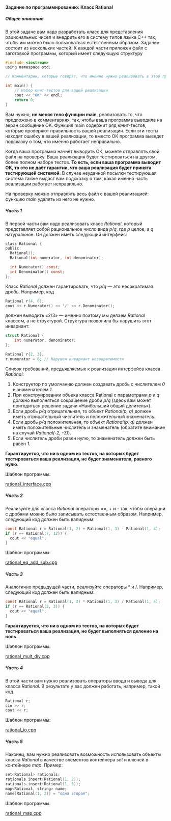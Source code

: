 #### Задание по программированию: Класс Rational ####

##### Общее описание #####
В этой задаче вам надо разработать класс для представления рациональных чисел и внедрить его в систему типов языка С++ так, чтобы им можно было пользоваться естественным образом. Задание состоит из нескольких частей. К каждой части приложен файл с заготовкой программы, который имеет следующую структуру
```objectivec
#include <iostream>
using namespace std;

// Комментарии, которые говорят, что именно нужно реализовать в этой программе

int main() {
    // Набор юнит-тестов для вашей реализации
    cout << "OK" << endl;
    return 0;
}
```
Вам нужно, **не меняя тело функции main**, реализовать то, что предложено в комментариях, так, чтобы ваша программа выводила на экран сообщение OK. Функция main содержит ряд юнит-тестов, которые проверяют правильность вашей реализации. Если эти тесты находят ошибку в вашей реализации, то вместо OK программа выведет подсказку о том, что именно работает неправильно.

Когда ваша программа начнёт выводить OK, можете отправлять свой файл на проверку. Ваша реализация будет тестироваться на другом, более полном наборе тестов. **То есть, если ваша программа выводит OK, то это не даёт гарантии, что ваша реализация будет принята тестирующей системой**. В случае неудачной посылки тестирующая система также выдаст вам подсказку о том, какая именно часть реализации работает неправильно.

На проверку можно отправлять весь файл с вашей реализацией: функцию *main* удалять из него не нужно.

##### Часть 1 #####
В первой части вам надо реализовать класс *Rational*, который представляет собой рациональное число вида *p/q*, где *p* целое, а *q* натуральное. Он должен иметь следующий интерфейс:
```objectivec
class Rational {
public:
  Rational();
  Rational(int numerator, int denominator);

  int Numerator() const;
  int Denominator() const;
};
```
Класс *Rational* должен гарантировать, что *p/q* — это несократимая дробь. Например, код
```objectivec
Rational r(4, 6);
cout << r.Numerator() << '/' << r.Denominator();
```
должен выводить «2/3» — именно поэтому мы делаем *Rational* классом, а не структурой. Структура позволила бы нарушить этот инвариант:
```objectivec
struct Rational {
    int numerator, denominator;
};

Rational r{2, 3};
r.numerator = 6; // Нарушен инвариант несократимости
```

Список требований, предъявляемых к реализации интерфейса класса *Rational*:

1. Конструктор по умолчанию должен создавать дробь с числителем *0* и знаменателем *1*.
2. При конструировании объека класса Rational с параметрами *p* и *q* должно выполняться сокращение дроби *p/q* (здесь вам может пригодиться решение задачи «Наибольший общий делитель»).
3. Если дробь *p/q* отрицательная, то объект *Rational(p, q)* должен иметь отрицательный числитель и положительный знаменатель.
4. Если дробь *p/q* положительная, то объект *Rational(p, q)* должен иметь положительные числитель и знаменатель (обратите внимание на случай *Rational(-2, -3)*).
5. Если числитель дроби равен нулю, то знаменатель должен быть равен *1*.

**Гарантируется, что ни в одном из тестов, на которых будет тестироваться ваша реализация, не будет знаменателя, равного нулю.**

Шаблон программы:

[rational_interface.cpp](https://github.com/bovvlet/C_plus_plus_Coursera/blob/master/White-belt/Week_4/08%20Programming%20Assignment/Source/rational_interface.cpp)

##### Часть 2 #####
Реализуйте для класса *Rational* операторы ==, + и - так, чтобы операции с дробями можно было записывать естественным образом. Например, следующий код должен быть валидным:
```objectivec
const Rational r = Rational(1, 2) + Rational(1, 3) - Rational(1, 4);
if (r == Rational(7, 12)) {
  cout << "equal";
}
```
Шаблон программы:

[rational_eq_add_sub.cpp](https://github.com/bovvlet/C_plus_plus_Coursera/blob/master/White-belt/Week_4/08%20Programming%20Assignment/Source/rational_eq_add_sub.cpp)

##### Часть 3 #####
Аналогично предыдущей части, реализуйте операторы * и /. Например, следующий код должен быть валидным:
```objectivec
const Rational r = Rational(1, 2) * Rational(1, 3) / Rational(1, 4);
if (r == Rational(2, 3)) {
  cout << "equal";
}
```
**Гарантируется, что ни в одном из тестов, на которых будет тестироваться ваша реализация, не будет выполняться деление на ноль.**

Шаблон программы:

[rational_mult_div.cpp](https://github.com/bovvlet/C_plus_plus_Coursera/blob/master/White-belt/Week_4/08%20Programming%20Assignment/Source/rational_mult_div.cpp)

##### Часть 4 #####
В этой части вам нужно реализовать операторы ввода и вывода для класса *Rational*. В результате у вас должен работать, например, такой код
```objectivec
Rational r;
cin >> r;
cout << r;
```
Шаблон программы:

[rational_io.cpp](https://github.com/bovvlet/C_plus_plus_Coursera/blob/master/White-belt/Week_4/08%20Programming%20Assignment/Source/rational_io.cpp)

##### Часть 5 #####
Наконец, вам нужно реализовать возможность использовать объекты класса *Rational* в качестве элементов контейнера *set* и ключей в контейнере *map*. Пример:
```objectivec
set<Rational> rationals;
rationals.insert(Rational(1, 2));
rationals.insert(Rational(1, 3));
map<Rational, string> name;
name[Rational(1, 2)] = "одна вторая";
```
Шаблон программы:

[rational_map.cpp](https://github.com/bovvlet/C_plus_plus_Coursera/blob/master/White-belt/Week_4/08%20Programming%20Assignment/Source/rational_map.cpp)